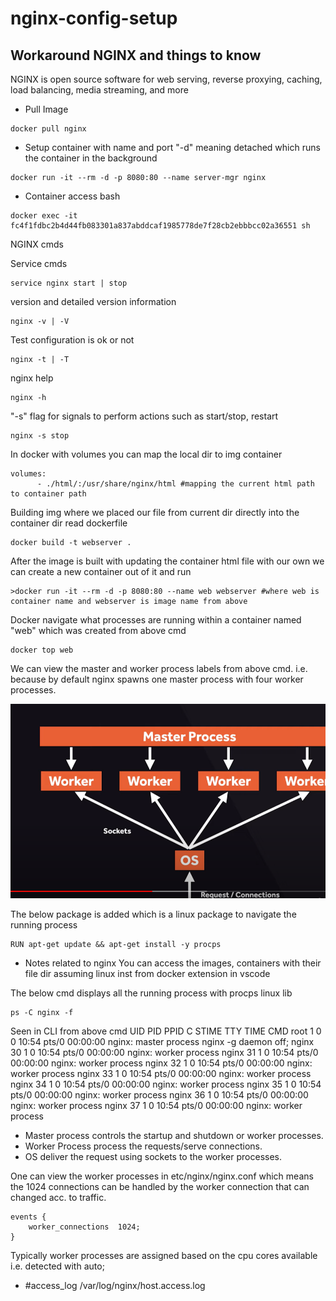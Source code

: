 # nginx-config-setup

## Workaround NGINX and things to know

NGINX is open source software for web serving, reverse proxying, caching, load balancing, media streaming, and more

- Pull Image

```
docker pull nginx
```

- Setup container with name and port
  "-d" meaning detached which runs the container in the background

```
docker run -it --rm -d -p 8080:80 --name server-mgr nginx
```

- Container access bash

```
docker exec -it fc4f1fdbc2b4d44fb083301a837abddcaf1985778de7f28cb2ebbbcc02a36551 sh
```

NGINX cmds

Service cmds

```
service nginx start | stop
```

version and detailed version information

```
nginx -v | -V
```

Test configuration is ok or not

```
nginx -t | -T
```

nginx help

```
nginx -h
```

"-s" flag for signals to perform actions such as start/stop, restart

```
nginx -s stop
```

In docker with volumes you can map the local dir to img container

```
volumes:
      - ./html/:/usr/share/nginx/html #mapping the current html path to container path

```

Building img where we placed our file from current dir directly into the container dir read dockerfile

```
docker build -t webserver .
```

After the image is built with updating the container html file with our own we can create a new container out of it and run

```
>docker run -it --rm -d -p 8080:80 --name web webserver #where web is container name and webserver is image name from above
```

Docker navigate what processes are running within a container named "web" which was created from above cmd

```
docker top web
```

We can view the master and worker process labels from above cmd. i.e. because by default nginx spawns one master process with four worker processes.

![plot](./images/Capture.PNG)

The below package is added which is a linux package to navigate the running process

```
RUN apt-get update && apt-get install -y procps
```

- Notes related to nginx
  You can access the images, containers with their file dir assuming linux inst from docker extension in vscode

The below cmd displays all the running process with procps linux lib

```
ps -C nginx -f
```
Seen in CLI from above cmd
UID        PID  PPID  C STIME TTY          TIME CMD
root         1     0  0 10:54 pts/0    00:00:00 nginx: master process nginx -g daemon off;
nginx       30     1  0 10:54 pts/0    00:00:00 nginx: worker process
nginx       31     1  0 10:54 pts/0    00:00:00 nginx: worker process
nginx       32     1  0 10:54 pts/0    00:00:00 nginx: worker process
nginx       33     1  0 10:54 pts/0    00:00:00 nginx: worker process
nginx       34     1  0 10:54 pts/0    00:00:00 nginx: worker process
nginx       35     1  0 10:54 pts/0    00:00:00 nginx: worker process
nginx       36     1  0 10:54 pts/0    00:00:00 nginx: worker process
nginx       37     1  0 10:54 pts/0    00:00:00 nginx: worker process

- Master process controls the startup and shutdown or worker processes.
- Worker Process process the requests/serve connections.
- OS deliver the request using sockets to the worker processes.

One can view the worker processes in etc/nginx/nginx.conf
which means the 1024 connections can be handled by the worker connection that can changed acc. to traffic.

```
events {
    worker_connections  1024;
}
```

Typically worker processes are assigned based on the cpu cores available i.e. detected with auto;

- #access_log  /var/log/nginx/host.access.log